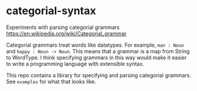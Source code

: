 # categorial-syntax

Experiments with parsing categorial grammars https://en.wikipedia.org/wiki/Categorial_grammar

Categorial grammars treat words like datatypes. For example, `man : Noun` and `happy : Noun -> Noun`.
This means that a grammar is a map from String to WordType. I think specifying grammars in this way
would make it easier to write a programming language with extensible syntax. 

This repo contains a library for specifying and parsing categorial grammars.
See `examples` for what that looks like.
